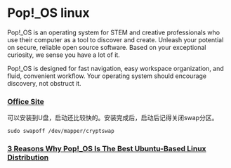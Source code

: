 # Pop!_OS linux


Pop!_OS is an operating system for STEM and creative professionals who use their computer as a tool to discover and create. Unleash your potential on secure, reliable open source software. Based on your exceptional curiosity, we sense you have a lot of it.

Pop!_OS is designed for fast navigation, easy workspace organization, and fluid, convenient workflow. Your operating system should encourage discovery, not obstruct it.


### [Office Site](https://pop.system76.com/)

可以安装到U盘，启动还比较快的。安装完成后，启动后记得关闭swap分区。

    sudo swapoff /dev/mapper/cryptswap

### [3 Reasons Why Pop!_OS Is The Best Ubuntu-Based Linux Distribution](https://www.forbes.com/sites/jasonevangelho/2020/01/24/3-reasons-why-pop-os-is-the-perfect-choice-for-linux-gamers/#5f7b5ddf6096)

